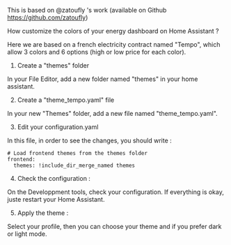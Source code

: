 This is based on @zatoufly 's work (available on Github https://github.com/zatoufly)

How customize the colors of your energy dashboard on Home Assistant ?

Here we are based on a french electricity contract named "Tempo", which allow 3 colors and 6 options (high or low price for each color).

1) Create a "themes" folder

In your File Editor, add a new folder named "themes" in your home assistant.
   
2) Create a "theme_tempo.yaml" file

In your new "Themes" folder, add a new file named "theme_tempo.yaml".

3) Edit your configuration.yaml

In this file, in order to see the changes, you should write :
```
# Load frontend themes from the themes folder
frontend:
  themes: !include_dir_merge_named themes
```

4) Check the configuration :

On the Developpment tools, check your configuration. If everything is okay, juste restart your Home Assistant.

5) Apply the theme :

Select your profile, then you can choose your theme and if you prefer dark or light mode.
